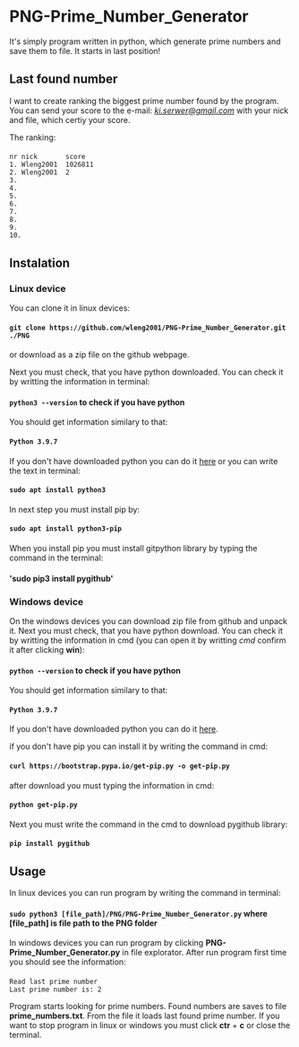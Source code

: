 # PNG-Prime_Number_Generator
 It's simply program written in python, which generate prime numbers and save them to file. It starts in last position!
## Last found number
I want to create ranking the biggest prime number found by the program. You can send your score to the e-mail: *ki.serwer@gmail.com* with your nick and file, which certiy your score.

The ranking:
####
```
nr nick       score
1. Wleng2001  1026811
2. Wleng2001  2
3.
4.
5.
6.
7.
8.
9.
10.
```

## Instalation
### Linux device
You can clone it in linux devices: 

#### `git clone https://github.com/wleng2001/PNG-Prime_Number_Generator.git ./PNG`

or download as a zip file on the github webpage.

Next you must check, that you have python downloaded. You can check it by writting the information in terminal: 

#### `python3 --version` to check if you have python

You should get information similary to that:

#### `Python 3.9.7`

If you don't have downloaded python you can do it <a href="https://www.python.org/downloads/">here</a> or you can write the text in terminal:

#### `sudo apt install python3`

In next step you must install pip by:

#### `sudo apt install python3-pip`

When you install pip you must install gitpython library by typing the command in the terminal:

#### 'sudo pip3 install pygithub'

### Windows device

On the windows devices you can download zip file from github and unpack it.
Next you must check, that you have python download. You can check it by writting the information in cmd (you can open it by writting *cmd* confirm it after clicking **win**): 

#### `python --version` to check if you have python

You should get information similary to that:

#### `Python 3.9.7`

If you don't have downloaded python you can do it <a href="https://www.python.org/downloads/">here</a>.

if you don't have pip you can install it by writing the command in cmd:

#### `curl https://bootstrap.pypa.io/get-pip.py -o get-pip.py`

after download you must typing the information in cmd:

#### `python get-pip.py`

Next you must write the command in the cmd to download pygithub library:

#### `pip install pygithub`

## Usage
In linux devices you can run program by writing the command in terminal:
#### `sudo python3 [file_path]/PNG/PNG-Prime_Number_Generator.py` where [file_path] is file path to the PNG folder
In windows devices you can run program by clicking **PNG-Prime_Number_Generator.py** in file explorator.
After run program first time you should see the information:
####
```
Read last prime number
Last prime number is: 2
```
Program starts looking for prime numbers. Found numbers are saves to file **prime_numbers.txt**. From the file it loads last found prime number. 
If you want to stop program in linux or windows you must click **ctr** + **c** or close the terminal. 
